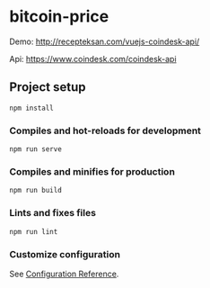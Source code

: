 # bitcoin-price

Demo: http://recepteksan.com/vuejs-coindesk-api/

Api: https://www.coindesk.com/coindesk-api

## Project setup
```
npm install
```

### Compiles and hot-reloads for development
```
npm run serve
```

### Compiles and minifies for production
```
npm run build
```

### Lints and fixes files
```
npm run lint
```

### Customize configuration
See [Configuration Reference](https://cli.vuejs.org/config/).
